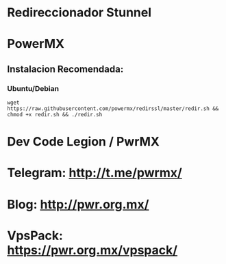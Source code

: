 # Redireccionador Stunnel

PowerMX
=========
## Instalacion Recomendada:
### Ubuntu/Debian
```
wget https://raw.githubusercontent.com/powermx/redirssl/master/redir.sh && chmod +x redir.sh && ./redir.sh
```



Dev Code Legion / PwrMX
=========

# Telegram: http://t.me/pwrmx/
# Blog: http://pwr.org.mx/


# VpsPack: https://pwr.org.mx/vpspack/
